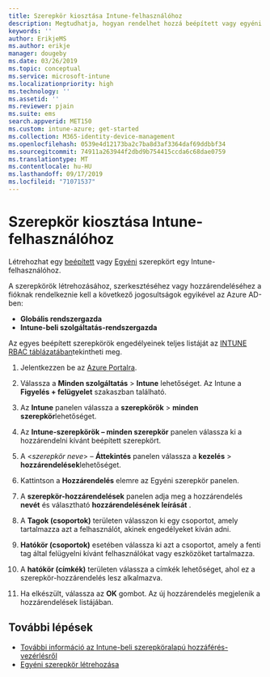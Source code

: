 ```yaml
---
title: Szerepkör kiosztása Intune-felhasználóhoz
description: Megtudhatja, hogyan rendelhet hozzá beépített vagy egyéni szerepkört egy felhasználóhoz Microsoft Intune.
keywords: ''
author: ErikjeMS
ms.author: erikje
manager: dougeby
ms.date: 03/26/2019
ms.topic: conceptual
ms.service: microsoft-intune
ms.localizationpriority: high
ms.technology: ''
ms.assetid: ''
ms.reviewer: pjain
ms.suite: ems
search.appverid: MET150
ms.custom: intune-azure; get-started
ms.collection: M365-identity-device-management
ms.openlocfilehash: 0539e4d12173ba2c7ba8d3af3364daf69ddbbf34
ms.sourcegitcommit: 74911a263944f2dbd9b754415ccda6c68dae0759
ms.translationtype: MT
ms.contentlocale: hu-HU
ms.lasthandoff: 09/17/2019
ms.locfileid: "71071537"
---
```

# <a name="assign-a-role-to-an-intune-user"></a>Szerepkör kiosztása Intune-felhasználóhoz

Létrehozhat egy [beépített](role-based-access-control.md#built-in-roles) vagy [Egyéni](create-custom-role.md) szerepkört egy Intune-felhasználóhoz.

A szerepkörök létrehozásához, szerkesztéséhez vagy hozzárendeléséhez a fióknak rendelkeznie kell a következő jogosultságok egyikével az Azure AD-ben:
- **Globális rendszergazda**
- **Intune-beli szolgáltatás-rendszergazda**

Az egyes beépített szerepkörök engedélyeinek teljes listáját az [INTUNE RBAC táblázatában](https://gallery.technet.microsoft.com/Intune-RBAC-table-2e3c9a1a)tekintheti meg.

1. Jelentkezzen be az [Azure Portalra](https://portal.azure.com).

2. Válassza a **Minden szolgáltatás** > **Intune** lehetőséget. Az Intune a **Figyelés + felügyelet** szakaszban található.

3. Az **Intune** panelen válassza a **szerepkörök** > **minden szerepkör**lehetőséget.

4. Az **Intune-szerepkörök – minden szerepkör** panelen válassza ki a hozzárendelni kívánt beépített szerepkört.

5. A <*szerepkör neve*> – **Áttekintés** panelen válassza a **kezelés** > **hozzárendelések**lehetőséget.

6. Kattintson a **Hozzárendelés** elemre az Egyéni szerepkör panelen.

7. A **szerepkör-hozzárendelések** panelen adja meg a hozzárendelés **nevét** és választható **hozzárendelésének leírását** .

8. A **Tagok (csoportok)** területen válasszon ki egy csoportot, amely tartalmazza azt a felhasználót, akinek engedélyeket kíván adni.

9. **Hatókör (csoportok)** esetében válassza ki azt a csoportot, amely a fenti tag által felügyelni kívánt felhasználókat vagy eszközöket tartalmazza.

10. A **hatókör (címkék)** területen válassza a címkék lehetőséget, ahol ez a szerepkör-hozzárendelés lesz alkalmazva.

11. Ha elkészült, válassza az **OK** gombot. Az új hozzárendelés megjelenik a hozzárendelések listájában.


## <a name="next-steps"></a>További lépések
- [További információ az Intune-beli szerepköralapú hozzáférés-vezérlésről](role-based-access-control.md)
- [Egyéni szerepkör létrehozása](create-custom-role.md)
